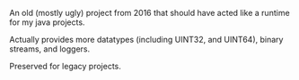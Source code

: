 An old (mostly ugly) project from 2016 that should have acted like a runtime for my java projects.

Actually provides more datatypes (including UINT32, and UINT64), binary streams, and loggers.

Preserved for legacy projects.